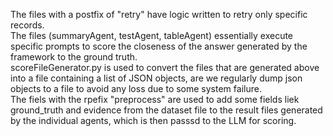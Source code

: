 The files with a postfix of "retry" have logic written to retry only specific records.<br>
The files (summaryAgent, testAgent, tableAgent) essentially execute specific prompts to score the closeness of the answer generated by the framework to the ground truth.<br>
scoreFileGenerator.py is used to convert the files that are generated above into a file containing a list of JSON objects, are we regularly dump json objects to a file to avoid any loss due to some system failure.<br>
The fiels with the rpefix "preprocess" are used to add some fields liek ground_truth and evidence from the dataset file to the result files generated by the individual agents, which is then passsd to the LLM for scoring.

